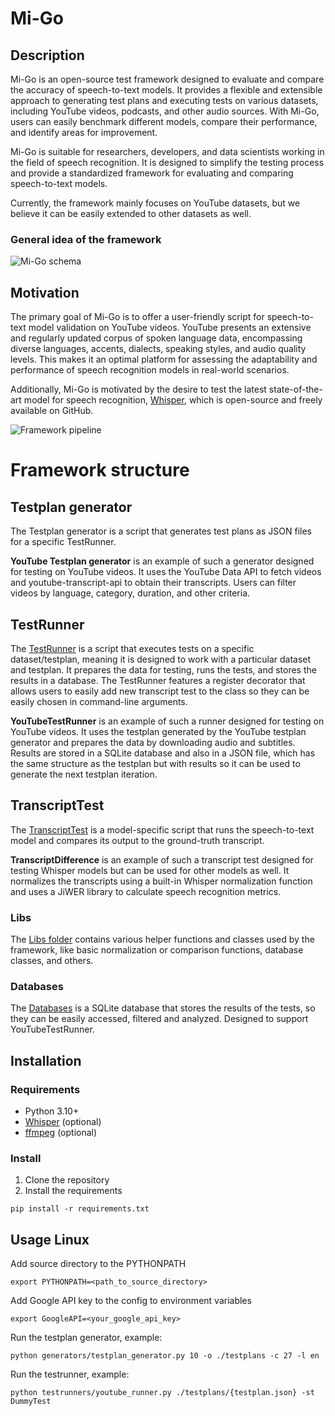 # Mi-Go

## Description

Mi-Go is an open-source test framework designed to evaluate and compare the accuracy of speech-to-text models. It
provides a flexible and extensible approach to generating test plans and executing tests on various datasets, including
YouTube videos, podcasts, and other audio sources. With Mi-Go, users can easily benchmark different models, compare
their performance, and identify areas for improvement.

Mi-Go is suitable for researchers, developers, and data scientists working in the field of speech recognition. It is
designed to simplify the testing process and provide a standardized framework for evaluating and comparing
speech-to-text models.

Currently, the framework mainly focuses on YouTube datasets, but we believe it can be easily extended to other datasets
as well.

### General idea of the framework

![Mi-Go schema](https://github.com/Kowalski1024/Mi-Go/blob/master/schema.png)

## Motivation

The primary goal of Mi-Go is to offer a user-friendly script for speech-to-text model validation on YouTube videos.
YouTube presents an extensive and regularly updated corpus of spoken language data, encompassing diverse languages,
accents, dialects, speaking styles, and audio quality levels. This makes it an optimal platform for assessing the
adaptability and performance of speech recognition models in real-world scenarios.

Additionally, Mi-Go is motivated by the desire to test the latest state-of-the-art model for speech
recognition, [Whisper](https://github.com/openai/whisper), which is open-source and freely available on GitHub.

![Framework pipeline](https://github.com/Kowalski1024/Mi-Go/blob/master/pipeline.png)

# Framework structure

## Testplan generator

The Testplan generator is a script that generates test plans as JSON files for a specific TestRunner.

**YouTube Testplan generator** is an example of such a generator designed for testing on YouTube videos. It uses the
YouTube Data API to fetch videos and youtube-transcript-api to obtain their transcripts. Users can filter videos by
language, category, duration, and other criteria.

## TestRunner

The [TestRunner](https://github.com/Kowalski1024/Mi-Go/blob/master/testrunners/youtube_runner.py) is a script that
executes tests on a specific dataset/testplan, meaning it is designed to work with a particular dataset and testplan. It
prepares the data for testing, runs the tests, and stores the results in a database. The TestRunner features a register
decorator that allows users to easily add new transcript test to the class so they can be easily chosen in command-line
arguments.

**YouTubeTestRunner** is an example of such a runner designed for testing on YouTube videos. It uses the testplan
generated by the YouTube testplan generator and prepares the data by downloading audio and subtitles. Results are stored
in a SQLite database and also in a JSON file, which has the same structure as the testplan but with results so it can be
used to generate the next testplan iteration.

## TranscriptTest

The [TranscriptTest](https://github.com/Kowalski1024/Mi-Go/blob/master/testrunners/tests/transcript_test.py) is a
model-specific script that runs the speech-to-text model and compares its output to the ground-truth transcript.

**TranscriptDifference** is an example of such a transcript test designed for testing Whisper models but can be used for
other models as well. It normalizes the transcripts using a built-in Whisper normalization function and uses a JiWER
library to calculate speech recognition metrics.

### Libs

The [Libs folder](https://github.com/Kowalski1024/Mi-Go/blob/master/libs) contains various helper functions and classes
used by the framework, like basic normalization or comparison functions, database classes, and others.

### Databases

The [Databases](https://github.com/Kowalski1024/Mi-Go/blob/master/databases) is a SQLite database that stores the
results of the tests, so they can be easily accessed, filtered and analyzed. Designed to support YouTubeTestRunner.

## Installation

### Requirements

- Python 3.10+
- [Whisper](https://github.com/openai/whisper) (optional)
- [ffmpeg](https://ffmpeg.org/) (optional)

### Install

1. Clone the repository
2. Install the requirements

```
pip install -r requirements.txt
```

## Usage Linux

Add source directory to the PYTHONPATH

```
export PYTHONPATH=<path_to_source_directory>
```

Add Google API key to the config to environment variables

```
export GoogleAPI=<your_google_api_key>
```

Run the testplan generator, example:

```
python generators/testplan_generator.py 10 -o ./testplans -c 27 -l en
```

Run the testrunner, example:

```
python testrunners/youtube_runner.py ./testplans/{testplan.json} -st DummyTest
```


